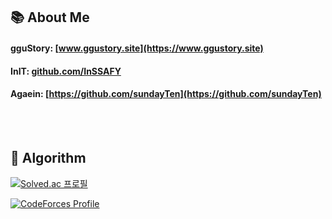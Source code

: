 
## 📚 About Me

#### gguStory: [www.ggustory.site](https://www.ggustory.site)

#### InIT: [github.com/InSSAFY](https://github.com/InSSAFY)

#### Agaein: [https://github.com/sundayTen](https://github.com/sundayTen)


<br> <br>
## 🔗 Algorithm


[![Solved.ac 프로필](http://mazassumnida.wtf/api/v2/generate_badge?boj=fksk94)](https://solved.ac/fksk94)


[![CodeForces Profile](https://cf.leed.at?id=muvissum)](https://codeforces.com/profile/muvissum)

